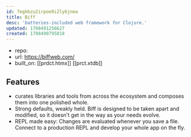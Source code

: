 ```yaml
---
id: 7egkbzu2irpoe0i2ly6jnma
title: Biff
desc: 'batteries-included web framework for Clojure.'
updated: 1708491256627
created: 1708490795018
---
```


- repo: 
- url: https://biffweb.com/
- built_on: [[prdct.htmx]] [[prct.xtdb]]

## Features

- curates libraries and tools from across the ecosystem and composes them into one polished whole.
- Strong defaults, weakly held. Biff is designed to be taken apart and modified, so it doesn't get in the way as your needs evolve.
- REPL made easy: Changes are evaluated whenever you save a file. Connect to a production REPL and develop your whole app on the fly.